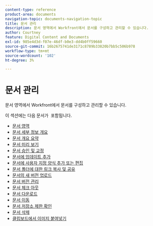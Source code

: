 ```yaml
---
content-type: reference
product-area: documents
navigation-topic: documents-navigation-topic
title: 문서 관리
description: 문서 영역에서 Workfront에서 문서를 구성하고 관리할 수 있습니다.
author: Courtney
feature: Digital Content and Documents
exl-id: 985e4d3d-f07e-46df-b0e3-dd4b0ff59660
source-git-commit: 16b2675741de3171c8789b33820b7bb5c506b978
workflow-type: tm+mt
source-wordcount: '102'
ht-degree: 3%

---
```


# 문서 관리

문서 영역에서 Workfront에서 문서를 구성하고 관리할 수 있습니다.

이 섹션에는 다음 문서가 &#x200B; 포함됩니다.

* [문서 영역](../../documents/managing-documents/documents-area.md)
* [문서 세부 정보 개요](../../documents/managing-documents/document-details-overview.md)
* [문서 개요 요약](../../documents/managing-documents/summary-for-documents.md)
* [문서 미리 보기](../../documents/managing-documents/preview-documents.md)
* [문서 승인 및 교정](../../documents/managing-documents/document-approvals-and-proofing.md)
* [문서에 업데이트 추가](../../documents/managing-documents/add-update-documents.md)
* [문서에 사용자 지정 양식 추가 또는 편집](../../documents/managing-documents/add-custom-form-documents.md)
* [문서 폴더에 대한 링크 복사 및 공유](/help/quicksilver/documents/managing-documents/copy-a-doc-folder-url.md)
* [문서의 새 버전 업로드](../../documents/managing-documents/upload-new-document-version.md)
* [문서 버전 관리](../../documents/managing-documents/manage-document-versions.md)
* [문서 체크 아웃](../../documents/managing-documents/check-out-documents.md)
* [문서 다운로드](../../documents/managing-documents/download-documents.md)
* [문서 이동](../../documents/managing-documents/move-documents.md)
* [문서 저장소 제한 확인](../../documents/managing-documents/check-document-storage.md)
* [문서 삭제](../../documents/managing-documents/delete-documents.md)
* [클립보드에서 이미지 붙여넣기](../../documents/managing-documents/paste-image-clipboard.md)
